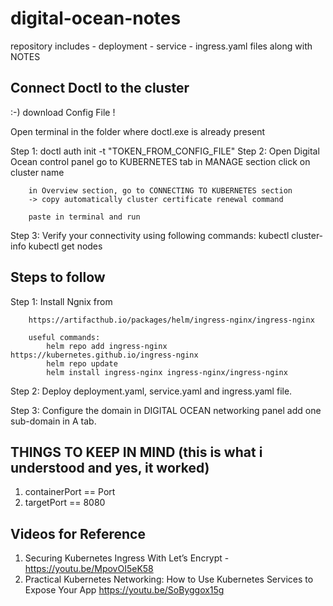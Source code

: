 # digital-ocean-notes
repository includes - deployment - service - ingress.yaml files along with NOTES


Connect Doctl to the cluster
----------------------------
:-) download Config File !

Open terminal in the folder where doctl.exe is already present

Step 1: doctl auth init -t "TOKEN_FROM_CONFIG_FILE"
Step 2: Open Digital Ocean control panel
        go to KUBERNETES tab in MANAGE section
        click on cluster name
        
        in Overview section, go to CONNECTING TO KUBERNETES section
        -> copy automatically cluster certificate renewal command
        
        paste in terminal and run
        
Step 3: Verify your connectivity using following commands:
            kubectl cluster-info
            kubectl get nodes
        


Steps to follow
---------------------------------------

Step 1: Install Ngnix from 

        https://artifacthub.io/packages/helm/ingress-nginx/ingress-nginx
        
        useful commands:
            helm repo add ingress-nginx https://kubernetes.github.io/ingress-nginx
            helm repo update
            helm install ingress-nginx ingress-nginx/ingress-nginx
            
            
Step 2: Deploy deployment.yaml,
               service.yaml and
               ingress.yaml file.
               
               
Step 3: Configure the domain in DIGITAL OCEAN networking panel 
          add one sub-domain in A tab.
          
          
          
 THINGS TO KEEP IN MIND (this is what i understood and yes, it worked)
 ----------------------------------------------------------------------
1.  containerPort == Port 
2.  targetPort == 8080

Videos for Reference
--------------------
1. Securing Kubernetes Ingress With Let’s Encrypt - 
        https://youtu.be/MpovOI5eK58
2. Practical Kubernetes Networking: How to Use Kubernetes Services to Expose Your App
        https://youtu.be/SoByggox15g
